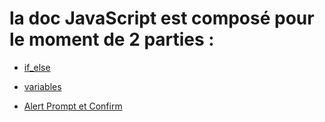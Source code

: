 # la doc JavaScript est composé pour le moment de 2 parties : 

* [if_else](if_else.md)

* [variables](variables.md)

* [Alert Prompt et Confirm](AlertPromptConfirm.md)